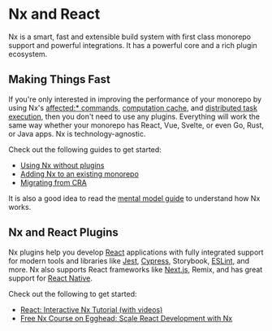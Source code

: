# Nx and React

Nx is a smart, fast and extensible build system with first class monorepo support and powerful integrations. It has a powerful core and a rich plugin ecosystem.

## Making Things Fast

If you're only interested in improving the performance of your monorepo by using Nx's [affected:\* commands](/using-nx/affected), [computation cache](/using-nx/cache), and [distributed task execution](/using-nx/dte), then you don't need to use any plugins. Everything will work the same way whether your monorepo has React, Vue, Svelte, or even Go, Rust, or Java apps. Nx is technology-agnostic.

Check out the following guides to get started:

- [Using Nx without plugins](/getting-started/nx-core)
- [Adding Nx to an existing monorepo](/migration/adding-to-monorepo)
- [Migrating from CRA](/migration/migration-cra)

It is also a good idea to read the [mental model guide](/using-nx/mental-model) to understand how Nx works.

## Nx and React Plugins

Nx plugins help you develop [React](/react/overview) applications with fully integrated support for modern tools
and libraries like [Jest](/jest/overview), [Cypress](/cypress/overview),
Storybook, [ESLint](/linter/eslint), and more. Nx also supports React
frameworks like [Next.js](/guides/nextjs), Remix, and has great support for [React Native](/react-native/overview).

Check out the following to get started:

- [React: Interactive Nx Tutorial (with videos)](/react-tutorial/01-create-application)
- [Free Nx Course on Egghead: Scale React Development with Nx](https://egghead.io/playlists/scale-react-development-with-nx-4038)
